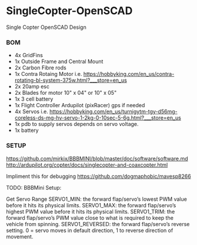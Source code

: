 # SingleCopter-OpenSCAD
Single Copter OpenSCAD Design

### BOM
- 4x GridFins
- 1x Outside Frame and Central Mount
- 2x Carbon Fibre rods
- 1x Contra Rotaing Motor i.e. https://hobbyking.com/en_us/contra-rotating-bl-system-375w.html?___store=en_us
- 2x 20amp esc
- 2x Blades for motor 10" x 04" or 10" x 05"
- 1x 3 cell battery
- 1x Flight Controller Ardupilot (pixRacer) gps if needed
- 4x Servos i.e. https://hobbyking.com/en_us/turnigytm-tgy-d56mg-coreless-ds-mg-hv-servo-1-2kg-0-10sec-5-6g.html?___store=en_us 
- 1x pdb to supply servos depends on servo voltage. 
- 1x battery 


### SETUP
https://github.com/mirkix/BBBMINI/blob/master/doc/software/software.md
http://ardupilot.org/copter/docs/singlecopter-and-coaxcopter.html


Impliment this for debugging https://github.com/dogmaphobic/mavesp8266


TODO:
BBBMini Setup:

Get Servo Range
SERVO1_MIN: the forward flap/servo’s lowest PWM value before it hits its physical limits.
SERVO1_MAX: the forward flap/servo’s highest PWM value before it hits its physical limits.
SERVO1_TRIM: the forward flap/servo’s PWM value close to what is required to keep the vehicle from spinning.
SERVO1_REVERSED: the forward flap/servo’s reverse setting. 0 = servo moves in default direction, 1 to reverse direction of movement.
